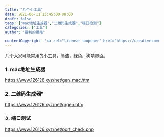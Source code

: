 ```yaml
---
title: "几个小工具"
date: 2021-06-11T13:45:00+08:00
draft: false
tags: ["mac地址生成器","二维码生成器","端口检测"]
categories: ["工具"]
author: "最初的晨曦"

contentCopyright: '<a rel="license noopener" href="https://creativecommons.org/licenses/by-nc-sa/4.0/deed.zh" target="_blank">本文章采用 CC BY-NC-SA 4.0 许可协议</a>'
---
```


几个大家可能常用的小工具，简洁，绿色，狗啃界面。

### 1. mac地址生成器

https://www.126126.xyz/net/gen_mac.htm

### 2. 二维码生成器"

https://www.126126.xyz/net/qrgen.htm

### 3. 端口测试

https://www.126126.xyz/net/port_check.php
